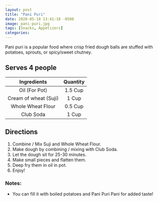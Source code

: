 ```yaml
---
layout: post
title: "Pani Puri"
date: 2020-05-18 13:41:18 -0500
image: pani-puri.jpg
tags: [Snacks, Appetizers]
categories:
---
```


Pani puri is a popular food where crisp fried dough balls are stuffed with potatoes, sprouts, or spicy/sweet chutney.

## Serves 4 people

|      Ingredients      | Quantity |
|:---------------------:|:--------:|
|     Oil (For Pot)     |  1.5 Cup |
| Cream of wheat (Suji) |   1 Cup  |
|   Whole Wheat Flour   |  0.5 Cup |
|       Club Soda       |   1 Cup  |


## Directions

1. Combine / Mix Suji and Whole Wheat Flour.
2. Make dough by combining / mixing with Club Soda.
3. Let the dough sit for 25-30 minutes.
4. Make small pieces and flatten them.
5. Deep fry them in oil in pot.
6. Enjoy!

### Notes:

* You can fill it with boiled potatoes and Pani Puri Pani for added taste!
